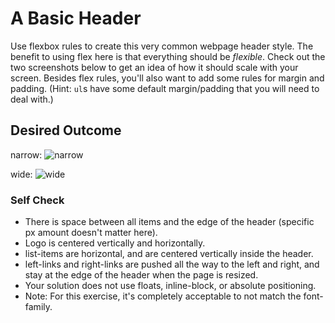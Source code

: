 # A Basic Header

Use flexbox rules to create this very common webpage header style. The benefit to using flex here is that everything should be _flexible_. Check out the two screenshots below to get an idea of how it should scale with your screen. Besides flex rules, you'll also want to add some rules for margin and padding. (Hint: `ul`s have some default margin/padding that you will need to deal with.)

## Desired Outcome

narrow:
![narrow](./desired-outcome-narrow.png)

wide:
![wide](./desired-outcome-wide.png)

### Self Check

* There is space between all items and the edge of the header (specific px amount doesn't matter here).
* Logo is centered vertically and horizontally.
* list-items are horizontal, and are centered vertically inside the header.
* left-links and right-links are pushed all the way to the left and right, and stay at the edge of the header when the page is resized.
* Your solution does not use floats, inline-block, or absolute positioning.
* Note: For this exercise, it's completely acceptable to not match the font-family.
